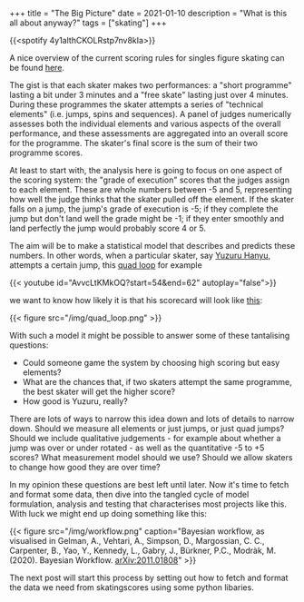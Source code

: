 +++
title = "The Big Picture"
date = 2021-01-10
description = "What is this all about anyway?"
tags = ["skating"]
+++

{{<spotify 4y1althCKOLRstp7nv8kIa>}}

A nice overview of the current scoring rules for singles figure skating can be
found
[here](https://soyouwanttowatchfs.com/post/176876853980/introduction-to-the-isu-judging-system-post-2018).

The gist is that each skater makes two performances: a "short programme"
lasting a bit under 3 minutes and a "free skate" lasting just over 4
minutes. During these programmes the skater attempts a series of "technical
elements" (i.e. jumps, spins and sequences). A panel of judges numerically
assesses both the individual elements and various aspects of the overall
performance, and these assessments are aggregated into an overall score for the
programme. The skater's final score is the sum of their two programme scores.

At least to start with, the analysis here is going to focus on one aspect of
the scoring system: the "grade of execution" scores that the judges assign to
each element. These are whole numbers between -5 and 5, representing how well
the judge thinks that the skater pulled off the element. If the skater falls on
a jump, the jump's grade of execution is -5; if they complete the jump but
don't land well the grade might be -1; if they enter smoothly and land
perfectly the jump would probably score 4 or 5.

The aim will be to make a statistical model that describes and predicts these
numbers.  In other words, when a particular skater, say [Yuzuru
Hanyu](https://en.wikipedia.org/wiki/Yuzuru_Hanyu), attempts a certain jump,
this [quad loop](https://www.youtube.com/results?search_query=quad+loop) for example

{{< youtube id="AvvcLtKMkOQ?start=54&end=62" autoplay="false">}}

we want to know how likely it is that his scorecard will look like
[this](https://skatingscores.com/2021/natjpn/men/long/jpn_yuzuru_hanyu/element/1):

{{< figure src="/img/quad_loop.png" >}}

With such a model it might be possible to answer some of these tantalising
questions:

- Could someone game the system by choosing high scoring but easy elements?
- What are the chances that, if two skaters attempt the same programme, the
  best skater will get the higher score?
- How good is Yuzuru, really?

There are lots of ways to narrow this idea down and lots of details to narrow
down. Should we measure all elements or just jumps, or just quad jumps? Should
we include qualitative judgements - for example about whether a jump was over
or under rotated - as well as the quantitative -5 to +5 scores? What
measurement model should we use? Should we allow skaters to change how good
they are over time? 

In my opinion these questions are best left until later. Now it's time to fetch
and format some data, then dive into the tangled cycle of model formulation,
analysis and testing that characterises most projects like this. With luck we
might end up doing something like this:

{{< figure src="/img/workflow.png" caption="Bayesian workflow, as visualised in Gelman, A., Vehtari, A., Simpson, D., Margossian, C. C., Carpenter, B., Yao, Y., Kennedy, L., Gabry, J., Bürkner, P.C., Modràk, M. (2020). Bayesian Workflow. [arXiv:2011.01808](arXiv:2011.01808)" >}}

The next post will start this process by setting out how to fetch and format
the data we need from skatingscores using some python libaries.

